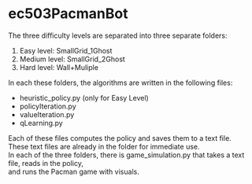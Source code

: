 # ec503PacmanBot


The three difficulty levels are separated into three separate folders:
1. Easy level: SmallGrid_1Ghost
2. Medium level: SmallGrid_2Ghost
3. Hard level: Wall+Muliple

In each these folders, the algorithms are written in the following files:<br />
* heuristic_policy.py (only for Easy Level)
* policyIteration.py
* valueIteration.py
* qLearning.py

Each of these files computes the policy and saves them to a text file.<br />
These text files are already in the folder for immediate use.<br />
In each of the three folders, there is game_simulation.py that takes a text file, reads in the policy, <br />
and runs the Pacman game with visuals. 

